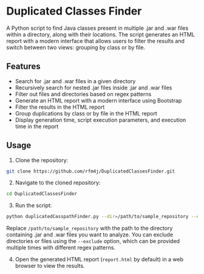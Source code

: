 # Duplicated Classes Finder

A Python script to find Java classes present in multiple .jar and .war files within a directory, along with their locations. The script generates an HTML report with a modern interface that allows users to filter the results and switch between two views: grouping by class or by file.

## Features

- Search for .jar and .war files in a given directory
- Recursively search for nested .jar files inside .jar and .war files
- Filter out files and directories based on regex patterns
- Generate an HTML report with a modern interface using Bootstrap
- Filter the results in the HTML report
- Group duplications by class or by file in the HTML report
- Display generation time, script execution parameters, and execution time in the report

## Usage

1. Clone the repository:

```bash
git clone https://github.com/rfm4j/DuplicatedClassesFinder.git
```

2. Navigate to the cloned repository:

```bash
cd DuplicatedClassesFinder
```

3. Run the script:

```bash
python duplicatedCasspathFinder.py --dir=/path/to/sample_repository --exclude=".hidden" --exclude="another_pattern"
```

Replace `/path/to/sample_repository` with the path to the directory containing .jar and .war files you want to analyze. You can exclude directories or files using the `--exclude` option, which can be provided multiple times with different regex patterns.

4. Open the generated HTML report (`report.html` by default) in a web browser to view the results.
